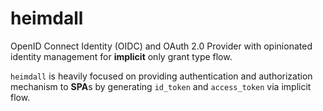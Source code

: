 # heimdall

OpenID Connect Identity (OIDC) and OAuth 2.0 Provider with opinionated identity management for **implicit** only grant type flow.

`heimdall` is heavily focused on providing authentication and authorization mechanism to **SPA**s by generating `id_token` and `access_token` via implicit flow.
